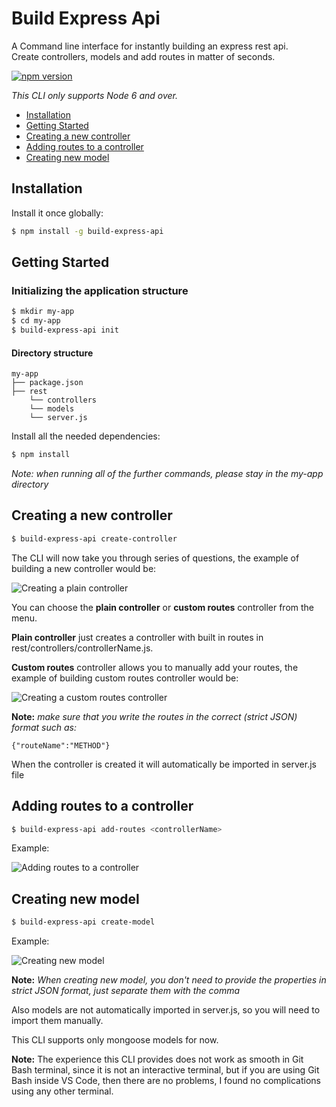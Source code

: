 # Build Express Api
A Command line interface for instantly building an express rest api. <br>
Create controllers, models and add routes in matter of seconds.

[![npm version](https://badge.fury.io/js/build-express-api.svg)](https://badge.fury.io/js/build-express-api)

*This CLI only supports Node 6 and over.*

* [Installation](#installation)
* [Getting Started](#getting-started)
* [Creating a new controller](#creating-a-new-controller)
* [Adding routes to a controller](#adding-routes-to-a-controller)
* [Creating new model](#creating-new-model)

## Installation
Install it once globally:
```sh
$ npm install -g build-express-api
```
## Getting Started
### Initializing the application structure
```sh
$ mkdir my-app
$ cd my-app
$ build-express-api init
```
#### Directory structure
```
my-app
├── package.json
├── rest
    └── controllers
    └── models
    └── server.js
```
Install all the needed dependencies:
```sh
$ npm install
```
*Note: when running all of the further commands, please stay in the my-app directory*
## Creating a new controller
```sh
$ build-express-api create-controller
```
The CLI will now take you through series of questions, the example of building a new controller would be:

![Creating a plain controller](https://raw.githubusercontent.com/ognjengt/build-express-api/master/assets/createControllerPlain.JPG)

You can choose the **plain controller** or **custom routes** controller from the menu.

**Plain controller** just creates a controller with built in routes in rest/controllers/controllerName.js.

**Custom routes** controller allows you to manually add your routes, the example of building custom routes controller would be:

![Creating a custom routes controller](https://raw.githubusercontent.com/ognjengt/build-express-api/master/assets/customControllerCreation.JPG)

**Note:** *make sure that you write the routes in the correct (strict JSON) format such as:*

```
{"routeName":"METHOD"}
```

When the controller is created it will automatically be imported in server.js file

## Adding routes to a controller
```sh
$ build-express-api add-routes <controllerName>
```
Example:

![Adding routes to a controller](https://raw.githubusercontent.com/ognjengt/build-express-api/master/assets/addRoutesComplete.JPG)

## Creating new model
```sh
$ build-express-api create-model
```
Example:

![Creating new model](https://raw.githubusercontent.com/ognjengt/build-express-api/master/assets/createModelSuccess.JPG)

**Note:** *When creating new model, you don't need to provide the properties in strict JSON format, just separate them with the comma*

Also models are not automatically imported in server.js, so you will need to import them manually.

This CLI supports only mongoose models for now.

**Note:** The experience this CLI provides does not work as smooth in Git Bash terminal, since it is not an interactive terminal, but if you are using Git Bash inside VS Code, then there are no problems, I found no complications using any other terminal.
